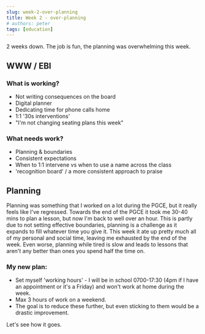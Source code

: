 ```yaml
---
slug: week-2-over-planning
title: Week 2 - over-planning
# authors: peter
tags: [education]
---
```


2 weeks down. The job is fun, the planning was overwhelming this week.

<!--truncate-->

## WWW / EBI
### What is working? 
- Not writing consequences on the board
- Digital planner
- Dedicating time for phone calls home
- 1:1 '30s interventions'
- "I'm not changing seating plans this week"

### What needs work?
- Planning & boundaries
- Consistent expectations
- When to 1:1 intervene vs when to use a name across the class
- 'recognition board' / a more consistent approach to praise

## Planning
Planning was something that I worked on a lot during the PGCE, but it really feels like I've regressed. Towards the end of the PGCE it took me 30-40 mins to plan a lesson, but now I'm back to well over an hour. This is partly due to not setting effective boundaries, planning is a challenge as it expands to fill whatever time you give it. This week it ate up pretty much all of my personal and social time, leaving me exhausted by the end of the week. Even worse, planning while tired is slow and leads to lessons that aren't any better than ones you spend half the time on.

### My new plan:
- Set myself 'working hours' - I will be in school 0700-17:30 (4pm if I have an appointment or it's a Friday) and won't work at home during the week.
- Max 3 hours of work on a weekend.
- The goal is to reduce these further, but even sticking to them would be a drastic improvement.

Let's see how it goes.